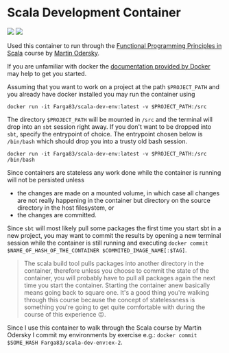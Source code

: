 # Scala Development Container

![](https://images.microbadger.com/badges/image/Farga83/scala-dev-env.svg) ![](https://images.microbadger.com/badges/version/Farga83/scala-dev-env.svg)

Used this container to run through the [Functional Programming Principles in
Scala](https://www.coursera.org/learn/progfun1/home/welcome) course by
[Martin Odersky](https://github.com/odersky).

If you are unfamiliar with docker the [documentation provided by
Docker](https://docs.docker.com/engine/getstarted/) may help to get you started.

Assuming that you want to work on a project at the path `$PROJECT_PATH` and
you already have docker installed you may run the container using

```
docker run -it Farga83/scala-dev-env:latest -v $PROJECT_PATH:/src
```

The directory `$PROJECT_PATH` will be mounted in `/src` and the terminal will
drop into an `sbt` session right away. If you don't want to be dropped into
`sbt`, specify the entrypoint of choice. The entrypoint chosen below is
`/bin/bash` which should drop you into a trusty old bash session.

```
docker run -it Farga83/scala-dev-env:latest -v $PROJECT_PATH:/src /bin/bash
```

Since containers are stateless any work done while the container is running
will not be persisted unless
 - the changes are made on a mounted volume, in which case all changes are
 not really happening in the container but directory on the source directory
 in the host filesystem, or 
 - the changes are committed.

Since `sbt` will most likely pull some packages the first time you start sbt
in a new project, you may want to commit the results by opening a new terminal
session while the container is still running and executing 
`docker commit $NAME_OF_HASH_OF_THE_CONTAINER $COMMITED_IMAGE_NAME[:$TAG]`.

> The scala build tool pulls packages into another directory in the container,
therefore unless you choose to commit the state of the container, you will
probably have to pull all packages again the next time you start the container.
Starting the container anew basically means going back to square one. It's
a good thing you're walking through this course because the concept of
statelessness is something you're going to get quite comfortable with during
the course of this experience :wink:.

Since I use this container to walk through the Scala course by Martin Odersky
I commit my environments by exercise e.g.:
`docker commit $SOME_HASH Farga83/scala-dev-env:ex-2`.
